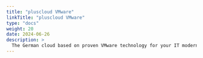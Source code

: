 ```yaml
---
title: "pluscloud VMware"
linkTitle: "pluscloud VMware"
type: "docs"
weight: 20
date: 2024-06-26
description: >
  The German cloud based on proven VMware technology for your IT modernization
---
```


